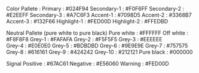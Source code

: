 Color Pallete :
Primary : #024F94
Secondary-1 : #F0F6FF
Secondary-2 : #E2EEFF
Secondary-3 : #A7C6F3
Accent-1 : #7098D5
Accent-2 : #3368B7
Accent-3 : #132F66
Highlight-1 : #FED00D
Highlight-2 : #FFEDBD

Neutral Pallete (pure white to pure black)
Pure white : #FFFFFF
Off white : #F8F8F8
Grey-1 : #FAFAFA 
Grey-2 : #F5F5F5 
Grey-3 : #EEEEEE  
Grey-4 : #E0E0E0
Grey-5 : #BDBDBD
Grey-6 : #9E9E9E 
Grey-7 : #757575 
Grey-8 : #616161 
Grey-9 : #424242 
Grey-10 : #212121
Pure black : #000000 

Signal
Positive : #67AC61
Negative : #E56060
Warning : #FED00D
